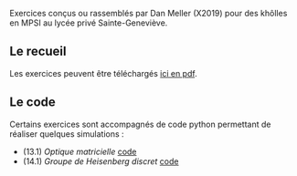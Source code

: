 Exercices conçus ou rassemblés par Dan Meller (X2019) pour des khôlles en MPSI au lycée privé Sainte-Geneviève. 
## Le recueil 

Les exercices peuvent être téléchargés [ici en pdf](https://github.com/danmlr/exo-mathsup-ginette/blob/main/Dan_Meller_exercices_MPSI.pdf). 


## Le code 
Certains exercices sont accompagnés de code python permettant de réaliser quelques simulations : 

- (13.1) *Optique matricielle* [code](https://github.com/danmlr/exo-mathsup-ginette/blob/main/groupe_heisenberg_discret.py)
- (14.1) *Groupe de Heisenberg discret* [code](https://github.com/danmlr/exo-mathsup-ginette/blob/main/lentille.py)

